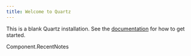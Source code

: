 ```yaml
---
title: Welcome to Quartz
---
```


This is a blank Quartz installation.
See the [documentation](https://quartz.jzhao.xyz) for how to get started.

Component.RecentNotes